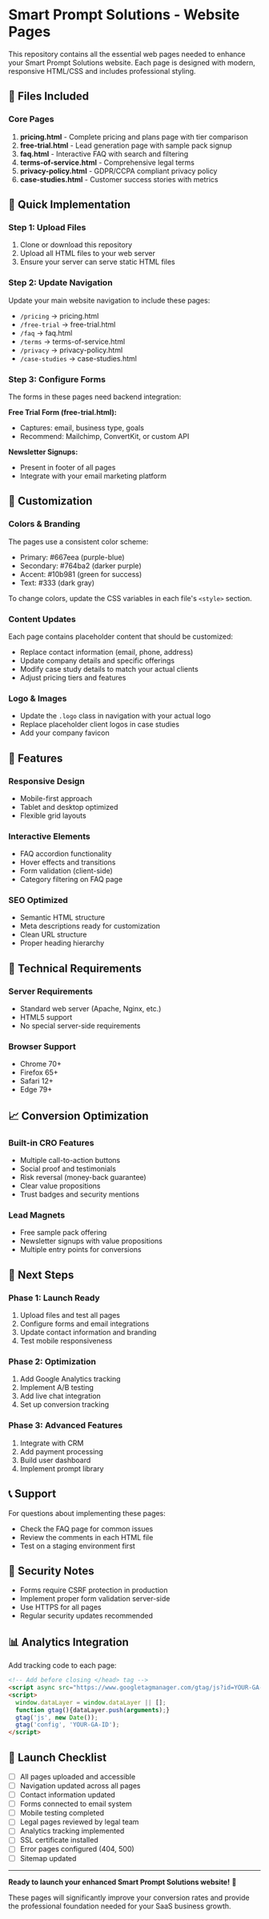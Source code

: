 # Smart Prompt Solutions - Website Pages

This repository contains all the essential web pages needed to enhance your Smart Prompt Solutions website. Each page is designed with modern, responsive HTML/CSS and includes professional styling.

## 📁 Files Included

### Core Pages
1. **pricing.html** - Complete pricing and plans page with tier comparison
2. **free-trial.html** - Lead generation page with sample pack signup
3. **faq.html** - Interactive FAQ with search and filtering
4. **terms-of-service.html** - Comprehensive legal terms
5. **privacy-policy.html** - GDPR/CCPA compliant privacy policy
6. **case-studies.html** - Customer success stories with metrics

## 🚀 Quick Implementation

### Step 1: Upload Files
1. Clone or download this repository
2. Upload all HTML files to your web server
3. Ensure your server can serve static HTML files

### Step 2: Update Navigation
Update your main website navigation to include these pages:
- `/pricing` → pricing.html
- `/free-trial` → free-trial.html
- `/faq` → faq.html
- `/terms` → terms-of-service.html
- `/privacy` → privacy-policy.html
- `/case-studies` → case-studies.html

### Step 3: Configure Forms
The forms in these pages need backend integration:

**Free Trial Form (free-trial.html):**
- Captures: email, business type, goals
- Recommend: Mailchimp, ConvertKit, or custom API

**Newsletter Signups:**
- Present in footer of all pages
- Integrate with your email marketing platform

## 🎨 Customization

### Colors & Branding
The pages use a consistent color scheme:
- Primary: #667eea (purple-blue)
- Secondary: #764ba2 (darker purple)
- Accent: #10b981 (green for success)
- Text: #333 (dark gray)

To change colors, update the CSS variables in each file's `<style>` section.

### Content Updates
Each page contains placeholder content that should be customized:
- Replace contact information (email, phone, address)
- Update company details and specific offerings
- Modify case study details to match your actual clients
- Adjust pricing tiers and features

### Logo & Images
- Update the `.logo` class in navigation with your actual logo
- Replace placeholder client logos in case studies
- Add your company favicon

## 📱 Features

### Responsive Design
- Mobile-first approach
- Tablet and desktop optimized
- Flexible grid layouts

### Interactive Elements
- FAQ accordion functionality
- Hover effects and transitions
- Form validation (client-side)
- Category filtering on FAQ page

### SEO Optimized
- Semantic HTML structure
- Meta descriptions ready for customization
- Clean URL structure
- Proper heading hierarchy

## 🔧 Technical Requirements

### Server Requirements
- Standard web server (Apache, Nginx, etc.)
- HTML5 support
- No special server-side requirements

### Browser Support
- Chrome 70+
- Firefox 65+
- Safari 12+
- Edge 79+

## 📈 Conversion Optimization

### Built-in CRO Features
- Multiple call-to-action buttons
- Social proof and testimonials
- Risk reversal (money-back guarantee)
- Clear value propositions
- Trust badges and security mentions

### Lead Magnets
- Free sample pack offering
- Newsletter signups with value propositions
- Multiple entry points for conversions

## 🎯 Next Steps

### Phase 1: Launch Ready
1. Upload files and test all pages
2. Configure forms and email integrations
3. Update contact information and branding
4. Test mobile responsiveness

### Phase 2: Optimization
1. Add Google Analytics tracking
2. Implement A/B testing
3. Add live chat integration
4. Set up conversion tracking

### Phase 3: Advanced Features
1. Integrate with CRM
2. Add payment processing
3. Build user dashboard
4. Implement prompt library

## 📞 Support

For questions about implementing these pages:
- Check the FAQ page for common issues
- Review the comments in each HTML file
- Test on a staging environment first

## 🔐 Security Notes

- Forms require CSRF protection in production
- Implement proper form validation server-side
- Use HTTPS for all pages
- Regular security updates recommended

## 📊 Analytics Integration

Add tracking code to each page:
```html
<!-- Add before closing </head> tag -->
<script async src="https://www.googletagmanager.com/gtag/js?id=YOUR-GA-ID"></script>
<script>
  window.dataLayer = window.dataLayer || [];
  function gtag(){dataLayer.push(arguments);}
  gtag('js', new Date());
  gtag('config', 'YOUR-GA-ID');
</script>
```

## 🎉 Launch Checklist

- [ ] All pages uploaded and accessible
- [ ] Navigation updated across all pages
- [ ] Contact information updated
- [ ] Forms connected to email system
- [ ] Mobile testing completed
- [ ] Legal pages reviewed by legal team
- [ ] Analytics tracking implemented
- [ ] SSL certificate installed
- [ ] Error pages configured (404, 500)
- [ ] Sitemap updated

---

**Ready to launch your enhanced Smart Prompt Solutions website!** 🚀

These pages will significantly improve your conversion rates and provide the professional foundation needed for your SaaS business growth.
